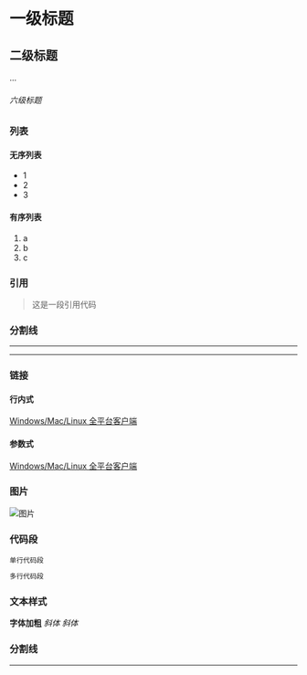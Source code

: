 # 一级标题
## 二级标题
... 
###### 六级标题

### 列表
#### 无序列表
+ 1
+ 2
+ 3

#### 有序列表
1. a
2. b
3. c

### 引用
> 这是一段引用代码

### 分割线
***
---

### 链接
 #### 行内式
 [Windows/Mac/Linux 全平台客户端](https://www.zybuluo.com/cmd/)

 #### 参数式
[Windows/Mac/Linux 全平台客户端](https://www.zybuluo.com/cmd/ 'title属性')

### 图片
![图片](图片地址 "图片title")

### 代码段
`单行代码段`

```js
多行代码段
```

### 文本样式
**字体加粗**
*斜体*
_斜体_

### 分割线
---
